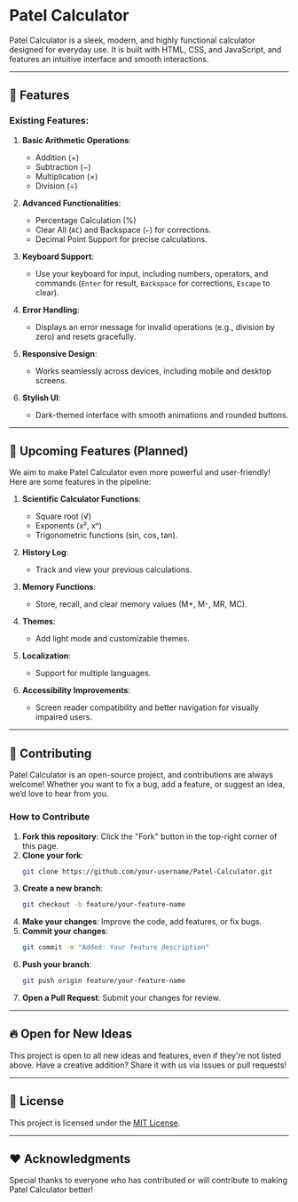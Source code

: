 # Patel Calculator

Patel Calculator is a sleek, modern, and highly functional calculator designed for everyday use. It is built with HTML, CSS, and JavaScript, and features an intuitive interface and smooth interactions.

---

## 🚀 Features

### Existing Features:
1. **Basic Arithmetic Operations**:
    - Addition (+)
    - Subtraction (−)
    - Multiplication (×)
    - Division (÷)

2. **Advanced Functionalities**:
    - Percentage Calculation (%)
    - Clear All (`AC`) and Backspace (`←`) for corrections.
    - Decimal Point Support for precise calculations.

3. **Keyboard Support**:
    - Use your keyboard for input, including numbers, operators, and commands (`Enter` for result, `Backspace` for corrections, `Escape` to clear).

4. **Error Handling**:
    - Displays an error message for invalid operations (e.g., division by zero) and resets gracefully.

5. **Responsive Design**:
    - Works seamlessly across devices, including mobile and desktop screens.

6. **Stylish UI**:
    - Dark-themed interface with smooth animations and rounded buttons.

---

## 🌟 Upcoming Features (Planned)
We aim to make Patel Calculator even more powerful and user-friendly! Here are some features in the pipeline:
1. **Scientific Calculator Functions**:
    - Square root (√)
    - Exponents (x², xⁿ)
    - Trigonometric functions (sin, cos, tan).

2. **History Log**:
    - Track and view your previous calculations.

3. **Memory Functions**:
    - Store, recall, and clear memory values (M+, M-, MR, MC).

4. **Themes**:
    - Add light mode and customizable themes.

5. **Localization**:
    - Support for multiple languages.

6. **Accessibility Improvements**:
    - Screen reader compatibility and better navigation for visually impaired users.

---

## 🤝 Contributing

Patel Calculator is an open-source project, and contributions are always welcome! Whether you want to fix a bug, add a feature, or suggest an idea, we’d love to hear from you.

### How to Contribute
1. **Fork this repository**: Click the "Fork" button in the top-right corner of this page.
2. **Clone your fork**:  
   ```bash
   git clone https://github.com/your-username/Patel-Calculator.git
   ```
3. **Create a new branch**:  
   ```bash
   git checkout -b feature/your-feature-name
   ```
4. **Make your changes**: Improve the code, add features, or fix bugs.
5. **Commit your changes**:  
   ```bash
   git commit -m "Added: Your feature description"
   ```
6. **Push your branch**:  
   ```bash
   git push origin feature/your-feature-name
   ```
7. **Open a Pull Request**: Submit your changes for review.

---

## 🔥 Open for New Ideas
This project is open to all new ideas and features, even if they're not listed above. Have a creative addition? Share it with us via issues or pull requests!

---

## 📜 License
This project is licensed under the [MIT License](LICENSE).

---

## ❤️ Acknowledgments
Special thanks to everyone who has contributed or will contribute to making Patel Calculator better!
